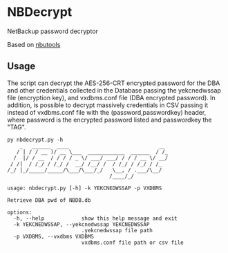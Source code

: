 # NBDecrypt
NetBackup password decryptor

Based on [nbutools](https://github.com/airbus-seclab/nbutools/tree/main)

## Usage

The script can decrypt the AES-256-CRT encrypted password for the DBA and other credentials collected in the Database passing the yekcnedwssap file (encryption key), and vxdbms.conf file (DBA encrypted password). In addition, is possible to decrypt massively credentials in CSV passing it instead of vxdbms.conf file with the (password,passwordkey) header, where password is the encrypted password listed and passwordkey the "TAG".

```
py nbdecrypt.py -h
    _   ______  ____                             __
   / | / / __ )/ __ \___  ____________  ______  / /_
  /  |/ / __  / / / / _ \/ ___/ ___/ / / / __ \/ __/
 / /|  / /_/ / /_/ /  __/ /__/ /  / /_/ / /_/ / /_
/_/ |_/_____/_____/\___/\___/_/   \__, / .___/\__/
                                 /____/_/

usage: nbdecrypt.py [-h] -k YEKCNEDWSSAP -p VXDBMS

Retrieve DBA pwd of NBDB.db

options:
  -h, --help            show this help message and exit
  -k YEKCNEDWSSAP, --yekcnedwssap YEKCNEDWSSAP
                        .yekcnedwssap file path
  -p VXDBMS, --vxdbms VXDBMS
                        vxdbms.conf file path or csv file
```
